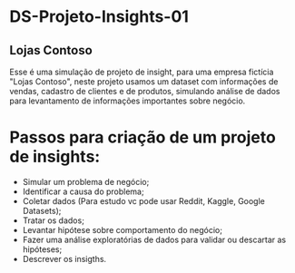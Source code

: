 # DS-Projeto-Insights-01
## Lojas Contoso

Esse é uma simulação de projeto de insight, para uma empresa fictícia "Lojas Contoso", 
neste projeto usamos um dataset com informações de vendas, cadastro de clientes e de produtos,
simulando análise de dados para levantamento de informações importantes sobre negócio. 

# Passos para criação de um projeto de insights:<br>

- Simular um problema de negócio;
- Identificar a causa do problema;
- Coletar dados (Para estudo vc pode usar Reddit, Kaggle, Google Datasets);
- Tratar os dados;
- Levantar hipótese sobre comportamento do negócio;
- Fazer uma análise exploratórias de dados para validar ou descartar as hipóteses;
- Descrever os insigths.

